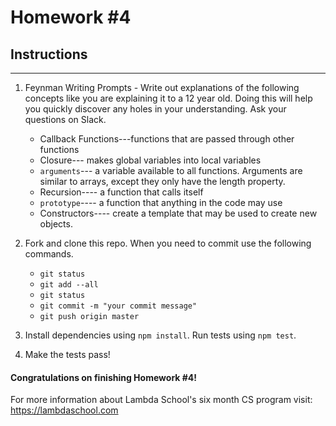 # Homework #4

## Instructions
---
1. Feynman Writing Prompts - Write out explanations of the following concepts like you are explaining it to a 12 year old.  Doing this will help you quickly discover any holes in your understanding.  Ask your questions on Slack.
		
	* Callback Functions---functions that are passed through other functions
	* Closure--- makes global variables into local variables
	* `arguments`--- a variable available to all functions. Arguments are similar to arrays, except they only have the length property.
	* Recursion---- a function that calls itself
	* `prototype`---- a function that anything in the code may use
	* Constructors---- create a template that may be used to create new objects.


2. Fork and clone this repo.  When you need to commit use the following commands.
		
	* `git status`
	* `git add --all`
	* `git status`
	* `git commit -m "your commit message"`
	* `git push origin master`

3. Install dependencies using `npm install`.  Run tests using `npm test`.

4. Make the tests pass!



#### Congratulations on finishing Homework #4!

For more information about Lambda School's six month CS program visit: https://lambdaschool.com
